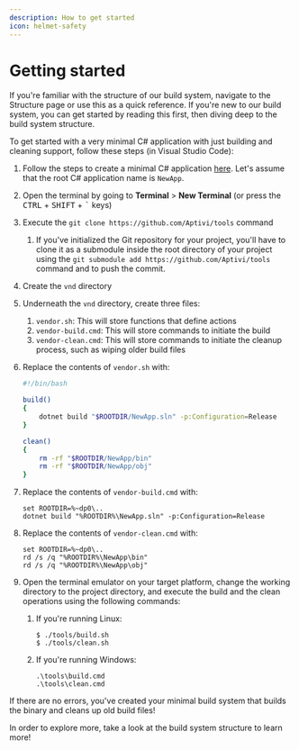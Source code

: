 ```yaml
---
description: How to get started
icon: helmet-safety
---
```


# Getting started

If you're familiar with the structure of our build system, navigate to the Structure page or use this as a quick reference. If you're new to our build system, you can get started by reading this first, then diving deep to the build system structure.

To get started with a very minimal C# application with just building and cleaning support, follow these steps (in Visual Studio Code):

1. Follow the steps to create a minimal C# application [here](https://learn.microsoft.com/en-us/dotnet/core/tutorials/with-visual-studio-code). Let's assume that the root C# application name is `NewApp`.
2. Open the terminal by going to **Terminal** > **New Terminal** (or press the <kbd>CTRL</kbd> + <kbd>SHIFT</kbd> + <kbd>\`</kbd> keys)
3. Execute the `git clone https://github.com/Aptivi/tools` command
   1. If you've initialized the Git repository for your project, you'll have to clone it as a submodule inside the root directory of your project using the `git submodule add https://github.com/Aptivi/tools` command and to push the commit.
4. Create the `vnd` directory
5. Underneath the `vnd` directory, create three files:
   1. `vendor.sh`: This will store functions that define actions
   2. `vendor-build.cmd`: This will store commands to initiate the build
   3. `vendor-clean.cmd`: This will store commands to initiate the cleanup process, such as wiping older build files
6.  Replace the contents of `vendor.sh` with:

    ```sh
    #!/bin/bash

    build()
    {
        dotnet build "$ROOTDIR/NewApp.sln" -p:Configuration=Release
    }

    clean()
    {
        rm -rf "$ROOTDIR/NewApp/bin"
        rm -rf "$ROOTDIR/NewApp/obj"
    }
    ```
7.  Replace the contents of `vendor-build.cmd` with:

    ```batch
    set ROOTDIR=%~dp0\..
    dotnet build "%ROOTDIR%\NewApp.sln" -p:Configuration=Release
    ```
8.  Replace the contents of `vendor-clean.cmd` with:

    ```batch
    set ROOTDIR=%~dp0\..
    rd /s /q "%ROOTDIR%\NewApp\bin"
    rd /s /q "%ROOTDIR%\NewApp\obj"
    ```
9. Open the terminal emulator on your target platform, change the working directory to the project directory, and execute the build and the clean operations using the following commands:
   1.  If you're running Linux:

       ```shell-session
       $ ./tools/build.sh
       $ ./tools/clean.sh
       ```
   2.  If you're running Windows:

       ```
       .\tools\build.cmd
       .\tools\clean.cmd
       ```

If there are no errors, you've created your minimal build system that builds the binary and cleans up old build files!

In order to explore more, take a look at the build system structure to learn more!
